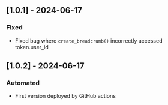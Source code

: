 ## [1.0.1] - 2024-06-17
### Fixed
- Fixed bug where `create_breadcrumb()` incorrectly accessed token.user_id 
## [1.0.2] - 2024-06-17
### Automated
- First version deployed by GitHub actions